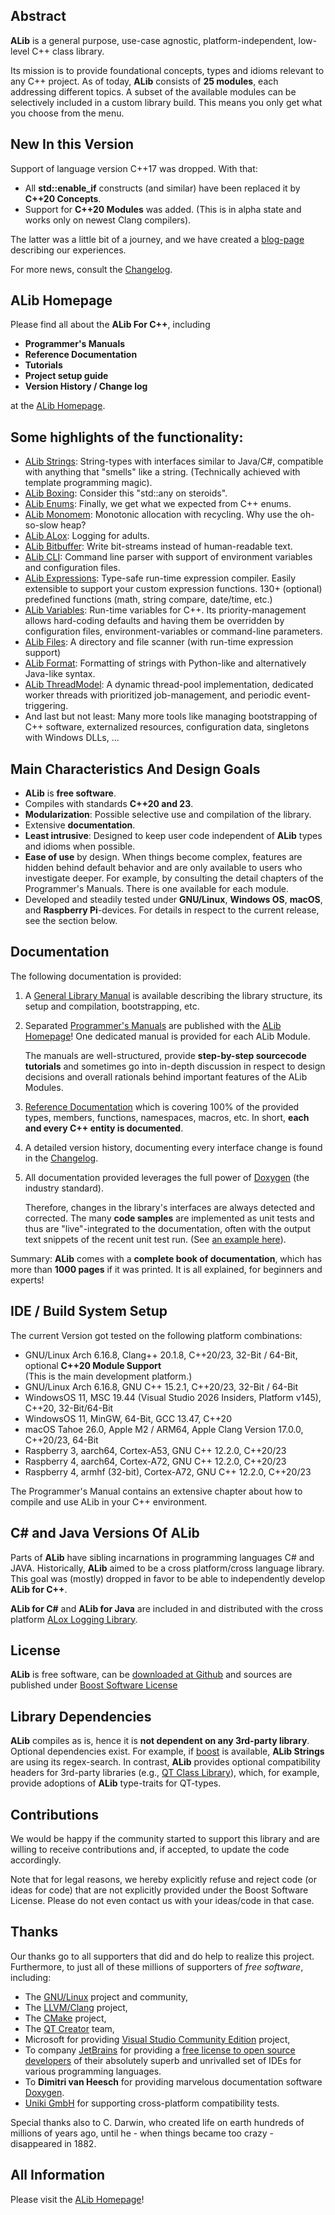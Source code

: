 ## Abstract ##

**ALib** is a general purpose, use-case agnostic, platform-independent, low-level C++ class library.

Its mission is to provide foundational concepts, types and idioms relevant to any C++ project.
As of today, **ALib** consists of **25 modules**, each addressing
different topics.
A subset of the available modules can be selectively included in a custom library build. 
This means you only get what you choose from the menu.
                                        

## New In this Version ##
Support of language version C++17 was dropped. With that:
- All **std::enable_if** constructs (and similar) have been replaced it by **C++20 Concepts**.  
- Support for **C++20 Modules** was added. (This is in alpha state and works only on newest Clang compilers).

The latter was a little bit of a journey, and we have created a 
[blog-page](https://alib.dev/alib_c20module_shift.html) describing our experiences. 
                                                                         
For more news, consult the [Changelog](https://alib.dev/alib_changelog.html). 

## ALib Homepage ##
Please find all about the **ALib For C++**, including

* **Programmer's Manuals**
* **Reference Documentation**
* **Tutorials**
* **Project setup guide**
* **Version History / Change log**

at the [ALib Homepage](https://alib.dev).

## Some highlights of the functionality: ##
- [ALib Strings](https://alib.dev/alib_mod_strings.html): String-types with interfaces similar to Java/C#, compatible with anything 
  that "smells" like a string. (Technically achieved with template programming magic).
- [ALib Boxing](https://alib.dev/alib_mod_boxing.html): Consider this "std::any on steroids".
- [ALib Enums](https://alib.dev/alib_mod_enums.html): Finally, we get what we expected from C++ enums.
- [ALib Monomem](https://alib.dev/alib_mods_contmono.html): Monotonic allocation with recycling. Why use the oh-so-slow heap?
- [ALib ALox](https://alib.dev/alib_mod_alox.html): Logging for adults.
- [ALib Bitbuffer](https://alib.dev/alib_mod_bitbuffer.html): Write bit-streams instead of human-readable text.
- [ALib CLI](https://alib.dev/alib_mod_cli.html): Command line parser with support of environment variables and configuration files.
- [ALib Expressions](https://alib.dev/alib_mod_expressions.html): Type-safe run-time expression compiler. Easily extensible to support your 
  custom expression functions. 130+ (optional) predefined functions (math, string compare, date/time, etc.)
- [ALib Variables](https://alib.dev/alib_mod_variables.html): Run-time variables for C++. 
  Its priority-management allows hard-coding defaults and having them be overridden by
  configuration files, environment-variables or command-line parameters.  
- [ALib Files](https://alib.dev/alib_mod_files.html): A directory and file scanner (with run-time expression support)
- [ALib Format](https://alib.dev/alib_mod_format.html): Formatting of strings with Python-like and alternatively Java-like syntax.
- [ALib ThreadModel](https://alib.dev/alib_mod_threadmodel.html): A dynamic thread-pool implementation, 
  dedicated worker threads with prioritized job-management, and periodic event-triggering.
- And last but not least: Many more tools like managing bootstrapping of C++ software, externalized resources,
  configuration data, singletons with Windows DLLs, ...  

## Main Characteristics And Design Goals ##

- **ALib** is **free software**.
- Compiles with standards **C++20 and 23**.
- **Modularization**: Possible selective use and compilation of the library.
- Extensive **documentation**.
- **Least intrusive**: Designed to keep user code independent of **ALib** types and idioms when possible.
- **Ease of use** by design.
  When things become complex, features are hidden behind default
  behavior and are only available to users who investigate deeper. 
  For example, by consulting the detail chapters of the Programmer's Manuals. There is one available 
  for each module. 
- Developed and steadily tested under **GNU/Linux**, **Windows OS**, **macOS**, and
  **Raspberry Pi**-devices. For details in respect to the current release, see the section below. 

## Documentation ##

The following documentation is provided:

1. A [General Library Manual](https://alib.dev/alib_manual.html) is available describing the library structure,
   its setup and compilation, bootstrapping, etc.

2. Separated [Programmer's Manuals](https://alib.dev/alib_manual.html#alib_manual_modules_table) are published with the [ALib Homepage](https://alib.dev)! 
   One dedicated manual is provided for each ALib Module. 
 
   The manuals are well-structured, provide **step-by-step sourcecode tutorials** and sometimes go 
   into in-depth discussion in respect to design decisions and overall rationals behind important features
   of the ALib Modules.

3. [Reference Documentation](https://alib.dev/annotated.html) which is covering 100% of the provided types, members,
   functions, namespaces, macros, etc. In short, **each and every C++ entity is documented**.

4. A detailed version history, documenting every interface change is found in the [Changelog](https://alib.dev/alib_changelog.html).

5. All documentation provided leverages the full power of [Doxygen](https://doxygen.nl)
   (the industry standard).

   Therefore, changes in the library's interfaces are always detected and corrected.
   The many **code samples** are implemented as unit tests and thus are "live"-integrated
   to the documentation, often with the output text snippets of the recent unit test run.
   (See  [an example here](https://alib.dev/alib_mod_expressions.html#alib_expressions_calculator)).

Summary: **ALib** comes with a **complete book of documentation**, which has more than
**1000 pages** if it was printed. It is all explained, for beginners and experts!


## IDE / Build System Setup ##
The current Version got tested on the following platform combinations:
- GNU/Linux Arch 6.16.8, Clang++ 20.1.8, C++20/23, 32-Bit / 64-Bit, optional **C++20 Module Support**<br>
  (This is the main development platform.)
- GNU/Linux Arch 6.16.8, GNU C++ 15.2.1, C++20/23, 32-Bit / 64-Bit
- WindowsOS 11, MSC 19.44 (Visual Studio 2026 Insiders, Platform v145), C++20, 32-Bit/64-Bit
- WindowsOS 11, MinGW, 64-Bit, GCC 13.47, C++20
- macOS Tahoe 26.0, Apple M2 / ARM64, Apple Clang Version 17.0.0, C++20/23, 64-Bit
- Raspberry 3, aarch64, Cortex-A53, GNU C++ 12.2.0, C++20/23   
- Raspberry 4, aarch64, Cortex-A72, GNU C++ 12.2.0, C++20/23   
- Raspberry 4, armhf (32-bit), Cortex-A72, GNU C++ 12.2.0, C++20/23 

The Programmer's Manual contains an extensive chapter about how to compile and use ALib in your 
C++ environment.

## C# and Java Versions Of ALib ##

Parts of **ALib** have sibling incarnations in programming languages C# and JAVA. Historically,
**ALib** aimed to be a cross platform/cross language library. This goal was (mostly) dropped
in favor to be able to independently develop **ALib for C++**.

**ALib for C#** and **ALib for Java** are included in and distributed with the
cross platform [ALox Logging Library](https://alexworx.github.io/ALox-Logging-Library/).

## License ##

**ALib** is free software, can be [downloaded at Github](https://github.com/AlexWorx/ALib-Class-Library)
and sources are published under [Boost Software License](LICENSE.txt)

## Library Dependencies ##

**ALib** compiles as is, hence it is **not dependent on any 3rd-party library**.
Optional dependencies exist. For example, if [boost](https://www.boost.org) is available,
**ALib Strings** are using its regex-search.
In contrast, **ALib** provides optional compatibility headers for 3rd-party libraries
(e.g., [QT Class Library](https://www.qt.io)), which, for example, provide adoptions of **ALib** type-traits
for QT-types.

##  Contributions ##
We would be happy if the community started to support this library and are willing to receive
contributions and, if accepted, to update the code accordingly.

Note that for legal reasons, we hereby explicitly refuse and reject code (or ideas for code)
that are not explicitly provided under the Boost Software License.
Please do not even contact us with your ideas/code in that case.


## Thanks ##

Our thanks go to all supporters that did and do help to realize this project. 
Furthermore, to just all of these millions of supporters of *free software*, including:
- The [GNU/Linux](https://gnu.org) project and community,
- The [LLVM/Clang](http://llvm.org/) project,
- The [CMake](https://cmake.org/) project,
- The [QT Creator](http://doc.qt.io/qtcreator) team,
- Microsoft for providing [Visual Studio Community Edition](https://www.visualstudio.com/vs/community/) project,
- To company [JetBrains](https://www.jetbrains.com) for providing a 
  [free license to open source developers](https://www.jetbrains.com/buy/opensource/)
  of their absolutely superb and unrivalled set of IDEs for various programming languages.
- To **Dimitri van Heesch** for providing marvelous documentation software [Doxygen](http://doxygen.nl).
- [Uniki GmbH](https://uniki.de) for supporting cross-platform compatibility tests.

Special thanks also to C. Darwin, who created life on earth hundreds of millions of years ago,
until he - when things became too crazy - disappeared in 1882.

## All Information ##
Please visit the [ALib Homepage](https://alib.dev)!


